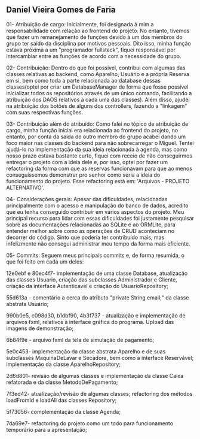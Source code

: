 ## Daniel Vieira Gomes de Faria

01- Atribuição de cargo:
Inicialmente, foi designada à mim a responsabilidade com relação ao frontend do projeto. No entanto, tivemos que fazer um remanejamento de funções devido à um dos membros do grupo ter saído da disciplina por motivos pessoais. Dito isso, minha função estava próxima a um "programador fullstack", fiquei responsável por intercambiar entre as funções de acordo com a necessidade do grupo.

02- Contribuição:
Dentro do que foi possível, contribui com algumas das classes relativas ao backend, como Aparelho, Usuário e a própria Reserva em si, bem como toda a parte relacionada ao database dessas classes(optei por criar um DatabaseManager de forma que fosse possível inicializar todos os repositórios através de um único comando, facilitando a atribuição dos DAOS relativos à cada uma das classes). Além disso, ajudei na atribuição dos botões de alguns dos controllers, fazendo a "linkagem" com suas respectivas funções.

03- Contribuição além do atribuído:
Como falei no tópico de atribuição de cargo, minha função inicial era relacionada ao frontend do projeto, no entanto, por conta da saída do outro membro do grupo acabei dando um foco maior nas classes do backend para não sobrecarregar o Miguel. Tentei ajudá-lo na implementação da sua ideia relacionada à agenda, mas como nosso prazo estava bastante curto, fiquei com receio de não conseguirmos entregar o projeto com a ideia dele e, por isso, optei por fazer um refactoring da forma com que as reservas funcionavam para que ao menos conseguíssemos demonstrar pro senhor como seria a ideia do funcionamento do projeto. Esse refactoring está em: 'Arquivos - PROJETO ALTERNATIVO'.

04- Considerações gerais:
Apesar das dificuldades, relacionadas principalmente com o acesso e manipulação do banco de dados, acredito que eu tenha conseguido contribuir em vários aspectos do projeto. Meu principal recurso para lidar com essas dificuldades foi justamente pesquisar sobre as documentações relacionadas ao SQLite e ao ORMLite, para entender melhor sobre como as operações de CRUD aconteciam no decorrer do código. Sinto que poderia ter contribuído mais, mas infelizmente não consegui administrar meu tempo da forma mais eficiente.

05- Commits:
Seguem meus principais commits e, de forma resumida, o que foi feito em cada um deles:

12e0ebf e 80ec4f7- implementação de uma classe Database, atualização das classes Usuario, criação das subclasses Administrador e Cliente, criação da interface Autenticavel e criação do UsuarioRepository;

55d613a - comentário a cerca do atributo "private String email;" da classe abstrata Usuário;

990b0e5, c098d30, b1dbf90, 4b3f737 - atualização e implementação de arquivos fxml, relativos à interface gráfica do programa. Upload das imagens de demonstração;

6b84f9e - arquivo fxml da tela de simulação de pagamento;

5e0c453- implementação da classe abstrata Aparelho e de suas subclasses MaquinaDeLavar e Secadora, bem como a interface Reservável; implementação da classe AparelhoRepository;

2d6d801- revisão de algumas classes e implementação da classe Caixa refatorada e da classe MetodoDePagamento;

7f3ed42- atualização/revisão de algumas classes; refactoring dos métodos loadFromId e loadAll das classes Repository;

5f73056- complementação da classe Agenda;

7da69e7- refactoring do projeto como um todo para funcionamento temporário para a apresentação;
